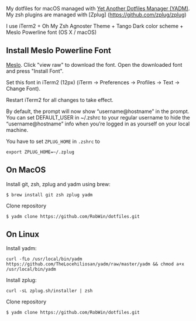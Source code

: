 My dotfiles for macOS managed with [Yet Another Dotfiles Manager (YADM)](https://thelocehiliosan.github.io/yadm/). 
My zsh plugins are managed with [Zplug] (https://github.com/zplug/zplug)

I use iTerm2 + Oh My Zsh Agnoster Theme + Tango Dark color scheme + Meslo Powerline font (OS X / macOS)

## Install Meslo Powerline Font

[Meslo](https://github.com/powerline/fonts/blob/master/Meslo/Meslo%20LG%20M%20DZ%20Regular%20for%20Powerline.otf). Click "view raw" to download the font.
Open the downloaded font and press "Install Font".

Set this font in iTerm2 (12px) (iTerm -> Preferences -> Profiles -> Text -> Change Font).

Restart iTerm2 for all changes to take effect.

By default, the prompt will now show “username@hostname” in the prompt. You can set DEFAULT_USER in ~/.zshrc to your regular username to hide the “username@hostname” info when you’re logged in as yourself on your local machine. 

You have to set `ZPLUG_HOME` in  `.zshrc` to 

```
export ZPLUG_HOME=~/.zplug
```

## On MacOS

Install git, zsh, zplug and yadm using brew:

```
$ brew install git zsh zplug yadm
```

Clone repository

```
$ yadm clone https://github.com/RobWin/dotfiles.git
```

## On Linux

Install yadm:

```
curl -fLo /usr/local/bin/yadm https://github.com/TheLocehiliosan/yadm/raw/master/yadm && chmod a+x /usr/local/bin/yadm
```

Install zplug:

```
curl -sL zplug.sh/installer | zsh
```

Clone repository

```
$ yadm clone https://github.com/RobWin/dotfiles.git
```

